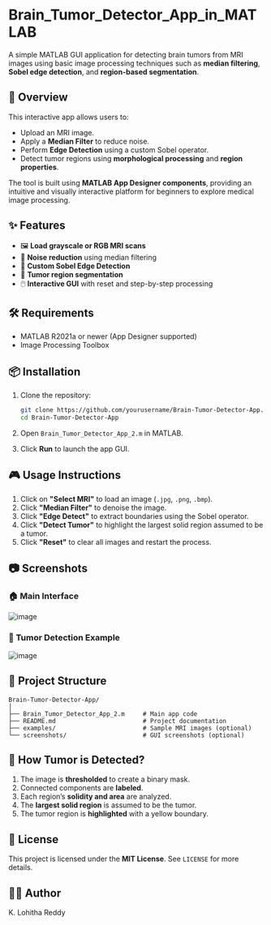# Brain_Tumor_Detector_App_in_MATLAB

A simple MATLAB GUI application for detecting brain tumors from MRI images using basic image processing techniques such as **median filtering**, **Sobel edge detection**, and **region-based segmentation**.

## 🚀 Overview

This interactive app allows users to:

- Upload an MRI image.
- Apply a **Median Filter** to reduce noise.
- Perform **Edge Detection** using a custom Sobel operator.
- Detect tumor regions using **morphological processing** and **region properties**.

The tool is built using **MATLAB App Designer components**, providing an intuitive and visually interactive platform for beginners to explore medical image processing.

## ✨ Features

- 🖼️ **Load grayscale or RGB MRI scans**
- 🧹 **Noise reduction** using median filtering
- 🧾 **Custom Sobel Edge Detection**
- 🧠 **Tumor region segmentation**
- 🖱️ **Interactive GUI** with reset and step-by-step processing

## 🛠️ Requirements

- MATLAB R2021a or newer (App Designer supported)
- Image Processing Toolbox

## 📦 Installation

1. Clone the repository:
   ```bash
   git clone https://github.com/yourusername/Brain-Tumor-Detector-App.git
   cd Brain-Tumor-Detector-App
   ````

2. Open `Brain_Tumor_Detector_App_2.m` in MATLAB.

3. Click **Run** to launch the app GUI.

## 🎮 Usage Instructions

1. Click on **"Select MRI"** to load an image (`.jpg`, `.png`, `.bmp`).
2. Click **"Median Filter"** to denoise the image.
3. Click **"Edge Detect"** to extract boundaries using the Sobel operator.
4. Click **"Detect Tumor"** to highlight the largest solid region assumed to be a tumor.
5. Click **"Reset"** to clear all images and restart the process.

## 📷 Screenshots

### 🏠 Main Interface

![image](https://github.com/user-attachments/assets/f0de53cf-6000-4f56-9230-83e897367821)


### 🧠 Tumor Detection Example

![image](https://github.com/user-attachments/assets/4add31b6-8ff1-4b3e-ba8b-fcf094f11c04)


## 📂 Project Structure

```plaintext
Brain-Tumor-Detector-App/
│
├── Brain_Tumor_Detector_App_2.m     # Main app code
├── README.md                        # Project documentation
├── examples/                        # Sample MRI images (optional)
└── screenshots/                     # GUI screenshots (optional)
```


## 🧠 How Tumor is Detected?

1. The image is **thresholded** to create a binary mask.
2. Connected components are **labeled**.
3. Each region’s **solidity and area** are analyzed.
4. The **largest solid region** is assumed to be the tumor.
5. The tumor region is **highlighted** with a yellow boundary.

## 📜 License

This project is licensed under the **MIT License**. See `LICENSE` for more details.

## 🧑‍💻 Author

K. Lohitha Reddy

